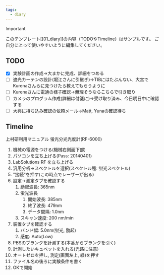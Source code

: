 ```yaml
---
tags:
  - diary
---
```

> [!IMPORTANT]
> このテンプレート[[01_diary]]の内容（TODOやTimeline）はサンプルです。
> ご自分にとって使いやすいように編集してください。

## TODO

- [x] 実験計画の作成→大まかに完成、詳細をつめる
- [ ] 遮光カーテンの設計(堀江さんに引継ぎ)→TIBにはたぶんない、大宮でKurenaさんらに見つけたら教えてもらうように
- [ ] Kurenaさんに電通の様子確認→無理そうならこちらで引き取り
- [ ] カメラのプログラム作成(詳細は付箋に)→受け取り済み、今日明日中に確認する
- [ ] 大興に持ち込み確認の依頼メール→Matt, Yunaの確認待ち

## Timeline
上村研利用マニュアル
蛍光分光光度計(RF-6000)
1. 機械の電源をつける(機械右側面下部)
2. パソコンを立ち上げる(Pass: 20140401)
3. LabSolutions RF を立ち上げる
4. 汎用分析→スペクトルを選択(スペクトル種: 蛍光スペクトル)
5. "接続"を押す(この時点でレーザーが出る)
6. 設定→測定タブを確認する
	1. 励起波長: 365nm
	2. 蛍光波長
		1. 開始波長: 385nm
		2. 終了波長: 479nm
		3. データ間隔: 1.0nm
	3. スキャン速度: 200 nm/min
7. 装置タブを確認する
	1. バンド幅: 5.0nm(蛍光, 励起)
	2. 感度: Auto(Low)
8. PBSのブランクを計測する(本番からブランクを引く)
9. 計測したいキュベットを入れる(光路に注意)
10. オートゼロを押し, 測定(画面左上, 緑)を押す
11. ファイル名の後ろに実験条件を書く
12. OKで開始